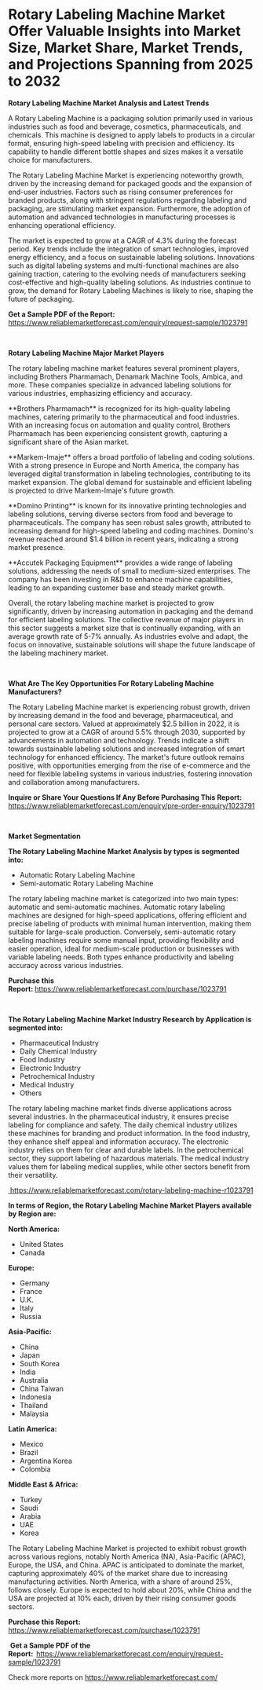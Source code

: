 <p><h1>Rotary Labeling Machine Market Offer Valuable Insights into Market Size, Market Share, Market Trends, and Projections Spanning from 2025 to 2032</h1></p><p><strong>Rotary Labeling Machine Market Analysis and Latest Trends</strong></p>
<p><p>A Rotary Labeling Machine is a packaging solution primarily used in various industries such as food and beverage, cosmetics, pharmaceuticals, and chemicals. This machine is designed to apply labels to products in a circular format, ensuring high-speed labeling with precision and efficiency. Its capability to handle different bottle shapes and sizes makes it a versatile choice for manufacturers.</p><p>The Rotary Labeling Machine Market is experiencing noteworthy growth, driven by the increasing demand for packaged goods and the expansion of end-user industries. Factors such as rising consumer preferences for branded products, along with stringent regulations regarding labeling and packaging, are stimulating market expansion. Furthermore, the adoption of automation and advanced technologies in manufacturing processes is enhancing operational efficiency.</p><p>The market is expected to grow at a CAGR of 4.3% during the forecast period. Key trends include the integration of smart technologies, improved energy efficiency, and a focus on sustainable labeling solutions. Innovations such as digital labeling systems and multi-functional machines are also gaining traction, catering to the evolving needs of manufacturers seeking cost-effective and high-quality labeling solutions. As industries continue to grow, the demand for Rotary Labeling Machines is likely to rise, shaping the future of packaging.</p></p>
<p><strong>Get a Sample PDF of the Report:&nbsp;</strong> <a href="https://www.reliablemarketforecast.com/enquiry/request-sample/1023791?utm_campaign=2732&utm_medium=2&utm_source=Github&utm_content=ia&utm_term=05032025&utm_id=rotary-labeling-machine">https://www.reliablemarketforecast.com/enquiry/request-sample/1023791</a></p>
<p>&nbsp;</p>
<p><strong>Rotary Labeling Machine Major Market Players</strong></p>
<p><p>The rotary labeling machine market features several prominent players, including Brothers Pharmamach, Denamark Machine Tools, Ambica, and more. These companies specialize in advanced labeling solutions for various industries, emphasizing efficiency and accuracy.</p><p>**Brothers Pharmamach** is recognized for its high-quality labeling machines, catering primarily to the pharmaceutical and food industries. With an increasing focus on automation and quality control, Brothers Pharmamach has been experiencing consistent growth, capturing a significant share of the Asian market.</p><p>**Markem-Imaje** offers a broad portfolio of labeling and coding solutions. With a strong presence in Europe and North America, the company has leveraged digital transformation in labeling technologies, contributing to its market expansion. The global demand for sustainable and efficient labeling is projected to drive Markem-Imaje's future growth.</p><p>**Domino Printing** is known for its innovative printing technologies and labeling solutions, serving diverse sectors from food and beverage to pharmaceuticals. The company has seen robust sales growth, attributed to increasing demand for high-speed labeling and coding machines. Domino's revenue reached around $1.4 billion in recent years, indicating a strong market presence.</p><p>**Accutek Packaging Equipment** provides a wide range of labeling solutions, addressing the needs of small to medium-sized enterprises. The company has been investing in R&D to enhance machine capabilities, leading to an expanding customer base and steady market growth.</p><p>Overall, the rotary labeling machine market is projected to grow significantly, driven by increasing automation in packaging and the demand for efficient labeling solutions. The collective revenue of major players in this sector suggests a market size that is continually expanding, with an average growth rate of 5-7% annually. As industries evolve and adapt, the focus on innovative, sustainable solutions will shape the future landscape of the labeling machinery market.</p></p>
<p>&nbsp;</p>
<p><strong>What Are The Key Opportunities For Rotary Labeling Machine Manufacturers?</strong></p>
<p><p>The Rotary Labeling Machine market is experiencing robust growth, driven by increasing demand in the food and beverage, pharmaceutical, and personal care sectors. Valued at approximately $2.5 billion in 2022, it is projected to grow at a CAGR of around 5.5% through 2030, supported by advancements in automation and technology. Trends indicate a shift towards sustainable labeling solutions and increased integration of smart technology for enhanced efficiency. The market's future outlook remains positive, with opportunities emerging from the rise of e-commerce and the need for flexible labeling systems in various industries, fostering innovation and collaboration among manufacturers.</p></p>
<p><strong>Inquire or Share Your Questions If Any Before Purchasing This Report:</strong> <a href="https://www.reliablemarketforecast.com/enquiry/pre-order-enquiry/1023791?utm_campaign=2732&utm_medium=2&utm_source=Github&utm_content=ia&utm_term=05032025&utm_id=rotary-labeling-machine">https://www.reliablemarketforecast.com/enquiry/pre-order-enquiry/1023791</a></p>
<p>&nbsp;</p>
<p><strong>Market Segmentation</strong></p>
<p><strong>The Rotary Labeling Machine Market Analysis by types is segmented into:</strong></p>
<p><ul><li>Automatic Rotary Labeling Machine</li><li>Semi-automatic Rotary Labeling Machine</li></ul></p>
<p><p>The rotary labeling machine market is categorized into two main types: automatic and semi-automatic machines. Automatic rotary labeling machines are designed for high-speed applications, offering efficient and precise labeling of products with minimal human intervention, making them suitable for large-scale production. Conversely, semi-automatic rotary labeling machines require some manual input, providing flexibility and easier operation, ideal for medium-scale production or businesses with variable labeling needs. Both types enhance productivity and labeling accuracy across various industries.</p></p>
<p><strong>Purchase this Report:&nbsp;</strong><a href="https://www.reliablemarketforecast.com/purchase/1023791?utm_campaign=2732&utm_medium=2&utm_source=Github&utm_content=ia&utm_term=05032025&utm_id=rotary-labeling-machine">https://www.reliablemarketforecast.com/purchase/1023791</a></p>
<p>&nbsp;</p>
<p><strong>The Rotary Labeling Machine Market Industry Research by Application is segmented into:</strong></p>
<p><ul><li>Pharmaceutical Industry</li><li>Daily Chemical Industry</li><li>Food Industry</li><li>Electronic Industry</li><li>Petrochemical Industry</li><li>Medical Industry</li><li>Others</li></ul></p>
<p><p>The rotary labeling machine market finds diverse applications across several industries. In the pharmaceutical industry, it ensures precise labeling for compliance and safety. The daily chemical industry utilizes these machines for branding and product information. In the food industry, they enhance shelf appeal and information accuracy. The electronic industry relies on them for clear and durable labels. In the petrochemical sector, they support labeling of hazardous materials. The medical industry values them for labeling medical supplies, while other sectors benefit from their versatility.</p></p>
<p><a href="https://www.reliablemarketforecast.com/rotary-labeling-machine-r1023791?utm_campaign=2732&utm_medium=2&utm_source=Github&utm_content=ia&utm_term=05032025&utm_id=rotary-labeling-machine">&nbsp;https://www.reliablemarketforecast.com/rotary-labeling-machine-r1023791</a></p>
<p><strong>In terms of Region, the Rotary Labeling Machine Market Players available by Region are:</strong></p>
<p>
    <p> <strong> North America: </strong>
        <ul>
            <li>United States</li>
            <li>Canada</li>
        </ul>
        </p> 
    <p> <strong> Europe: </strong>
        <ul>
            <li>Germany</li>
            <li>France</li>
            <li>U.K.</li>
            <li>Italy</li>
            <li>Russia</li>
        </ul>
        </p> 
    <p> <strong> Asia-Pacific: </strong>
        <ul>
            <li>China</li>
            <li>Japan</li>
            <li>South Korea</li>
            <li>India</li>
            <li>Australia</li>
            <li>China Taiwan</li>
            <li>Indonesia</li>
            <li>Thailand</li>
            <li>Malaysia</li>
        </ul>
        </p> 
    <p> <strong> Latin America: </strong>
        <ul>
            <li>Mexico</li>
            <li>Brazil</li>
            <li>Argentina Korea</li>
            <li>Colombia</li>
        </ul>
        </p> 
    <p> <strong> Middle East & Africa: </strong>
        <ul>
            <li>Turkey</li>
            <li>Saudi</li>
            <li>Arabia</li>
            <li>UAE</li>
            <li>Korea</li>
        </ul>
    </p>
    </p>
<p><p>The Rotary Labeling Machine Market is projected to exhibit robust growth across various regions, notably North America (NA), Asia-Pacific (APAC), Europe, the USA, and China. APAC is anticipated to dominate the market, capturing approximately 40% of the market share due to increasing manufacturing activities. North America, with a share of around 25%, follows closely. Europe is expected to hold about 20%, while China and the USA are projected at 10% each, driven by their rising consumer goods sectors.</p></p>
<p><strong>Purchase this Report: </strong><a href="https://www.reliablemarketforecast.com/purchase/1023791?utm_campaign=2732&utm_medium=2&utm_source=Github&utm_content=ia&utm_term=05032025&utm_id=rotary-labeling-machine">https://www.reliablemarketforecast.com/purchase/1023791</a></p>
<p>&nbsp;<strong>Get a Sample PDF of the Report:&nbsp;&nbsp;</strong><a href="https://www.reliablemarketforecast.com/enquiry/request-sample/1023791?utm_campaign=2732&utm_medium=2&utm_source=Github&utm_content=ia&utm_term=05032025&utm_id=rotary-labeling-machine">https://www.reliablemarketforecast.com/enquiry/request-sample/1023791</a></p>
<p><strong></strong></p>
<p>Check more reports on <a href="https://www.reliablemarketforecast.com/?utm_campaign=2732&utm_medium=2&utm_source=Github&utm_content=ia&utm_term=05032025&utm_id=rotary-labeling-machine">https://www.reliablemarketforecast.com/</a></p>
